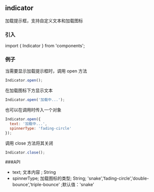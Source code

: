 ## indicator
加载提示框，支持自定义文本和加载图标

### 引入
import { Indicator } from 'components';

### 例子

当需要显示加载提示框时，调用 open 方法
```javascript
Indicator.open();
```

在加载图标下方显示文本
```javascript
Indicator.open('加载中...');
```
也可以在调用时传入一个对象
```javascript
Indicator.open({
  text: '加载中...',
  spinnerType: 'fading-circle'
});
```
调用 close 方法将其关闭
```javascript
Indicator.close();
```
###API

* text; 文本内容 ; String
* spinnerType; 加载图标的类型; String; 'snake','fading-circle','double-bounce','triple-bounce' ;默认值：'snake'





